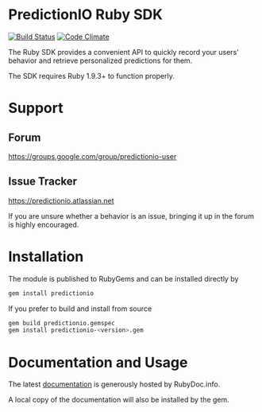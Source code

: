 PredictionIO Ruby SDK
=====================

[![Build Status](https://travis-ci.org/PredictionIO/PredictionIO-Ruby-SDK.svg?branch=develop)](https://travis-ci.org/PredictionIO/PredictionIO-Ruby-SDK)
[![Code Climate](https://codeclimate.com/github/PredictionIO/PredictionIO-Ruby-SDK.png)](https://codeclimate.com/github/PredictionIO/PredictionIO-Ruby-SDK)

The Ruby SDK provides a convenient API to quickly record your users' behavior
and retrieve personalized predictions for them.

The SDK requires Ruby 1.9.3+ to function properly.


Support
=======


Forum
-----

https://groups.google.com/group/predictionio-user


Issue Tracker
-------------

https://predictionio.atlassian.net

If you are unsure whether a behavior is an issue, bringing it up in the forum is highly encouraged.


Installation
============

The module is published to RubyGems and can be installed directly by

```sh
gem install predictionio
```

If you prefer to build and install from source

```sh
gem build predictionio.gemspec
gem install predictionio-<version>.gem
```


Documentation and Usage
=======================

The latest [documentation](http://rubydoc.info/github/PredictionIO/PredictionIO-Ruby-SDK/frames)
is generously hosted by RubyDoc.info.

A local copy of the documentation will also be installed by the gem.
